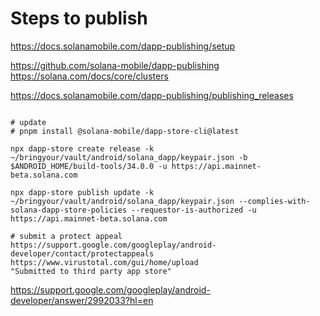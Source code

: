
# Steps to publish

https://docs.solanamobile.com/dapp-publishing/setup

https://github.com/solana-mobile/dapp-publishing
https://solana.com/docs/core/clusters

https://docs.solanamobile.com/dapp-publishing/publishing_releases


```

# update
# pnpm install @solana-mobile/dapp-store-cli@latest

npx dapp-store create release -k ~/bringyour/vault/android/solana_dapp/keypair.json -b $ANDROID_HOME/build-tools/34.0.0 -u https://api.mainnet-beta.solana.com

npx dapp-store publish update -k ~/bringyour/vault/android/solana_dapp/keypair.json --complies-with-solana-dapp-store-policies --requestor-is-authorized -u https://api.mainnet-beta.solana.com

# submit a protect appeal
https://support.google.com/googleplay/android-developer/contact/protectappeals
https://www.virustotal.com/gui/home/upload
"Submitted to third party app store"

```

https://support.google.com/googleplay/android-developer/answer/2992033?hl=en


